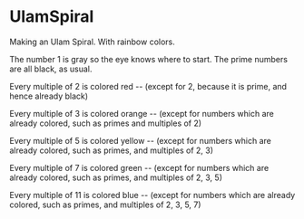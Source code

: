 # UlamSpiral
Making an Ulam Spiral. With rainbow colors.

The number 1 is gray so the eye knows where to start.
The prime numbers are all black, as usual.

Every multiple of 2 is colored red -- (except for 2, because it is prime, and hence already black)
    
Every multiple of 3 is colored orange -- (except for numbers which are already colored, such as primes and multiples of 2)

Every multiple of 5 is colored yellow -- (except for numbers which are already colored, such as primes, and multiples of 2, 3)

Every multiple of 7 is colored green -- (except for numbers which are already colored, such as primes, and multiples of 2, 3, 5)

Every multiple of 11 is colored blue -- (except for numbers which are already colored, such as primes, and multiples of 2, 3, 5, 7)
